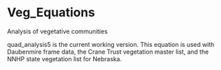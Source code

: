 # Veg_Equations
 Analysis of vegetative communities

quad_analysis5 is the current working version. 
This equation is used with Daubenmire frame data, the Crane Trust vegetation master list, and the NNHP state vegetation list for Nebraska. 
